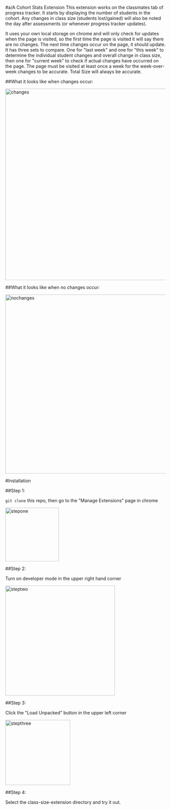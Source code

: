 #a/A Cohort Stats Extension
This extension works on the classmates tab of progress tracker. It starts by displaying the number of
students in the cohort. Any changes in class size (students lost/gained) will also be noted the day after assessments (or whenever progress tracker updates).

It uses your own local storage on chrome and will only check for updates when the page is visited,
so the first time the page is visited it will say there are no changes. The next time changes occur on the page, it should update. It has three sets to compare. One
for "last week" and one for "this week" to determine the individual student changes and overall change in class size, then one for "current week" to check
if actual changes have occurred on the page. The page must be visited at least once a week for the week-over-week changes to be accurate. Total Size will
always be accurate.

##What it looks like when changes occur:

<img width="599" alt="changes" src="https://user-images.githubusercontent.com/104668677/198858681-1046bc50-4d0c-4b05-8dc3-8f3c364a1508.png">

##What it looks like when no changes occur:

<img width="560" alt="nochanges" src="https://user-images.githubusercontent.com/104668677/198859051-cac2089c-2632-461a-8735-6b5e1b162b73.png">


#Installation

##Step 1: 

```git clone``` this repo, then go to the "Manage Extensions" page in chrome

<img width="168" alt="stepone" src="https://user-images.githubusercontent.com/104668677/198858305-2397a683-03ce-44ef-83da-a0edb69c5873.png">

##Step 2:

Turn on developer mode in the upper right hand corner

<img width="344" alt="steptwo" src="https://user-images.githubusercontent.com/104668677/198858423-418c04a7-354d-470f-ab17-0b1595919b9f.png">

##Step 3:

Click the "Load Unpacked" button in the upper left corner

<img width="204" alt="stepthree" src="https://user-images.githubusercontent.com/104668677/198858445-14c6b162-fe99-4c23-ad91-90e30d7ae933.png">

##Step 4:

Select the class-size-extension directory and try it out. 
